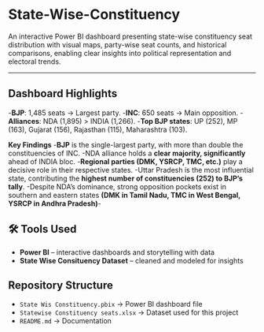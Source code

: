# State-Wise-Constituency
An interactive Power BI dashboard presenting state-wise constituency seat distribution with visual maps, party-wise seat counts, and historical comparisons, enabling clear insights into political representation and electoral trends.

---

## Dashboard Highlights
-**BJP**: 1,485 seats → Largest party.
-**INC**: 650 seats → Main opposition.
-**Alliances**: NDA (1,895) > INDIA (1,266).
-**Top BJP states**: UP (252), MP (163), Gujarat (156), Rajasthan (115), Maharashtra (103).  

**Key Findings**
-**BJP** is the single-largest party, with more than double the constituencies of INC.
-NDA alliance holds a **clear majority, significantly** ahead of INDIA bloc.
-**Regional parties (DMK, YSRCP, TMC, etc.)** play a decisive role in their respective states.
-Uttar Pradesh is the most influential state, contributing the **highest number of constituencies (252) to BJP’s tally**.
-Despite NDA’s dominance, strong opposition pockets exist in southern and eastern states **(DMK in Tamil Nadu, TMC in West Bengal, YSRCP in Andhra Pradesh)**-  


## 🛠️ Tools Used
- **Power BI** – interactive dashboards and storytelling with data  
- **State Wise Consituency Dataset** – cleaned and modeled for insights

##  Repository Structure
- `State Wis Constituency.pbix` → Power BI dashboard file  
- `Statewise Constituency seats.xlsx` → Dataset used for this project  
- `README.md` → Documentation  
